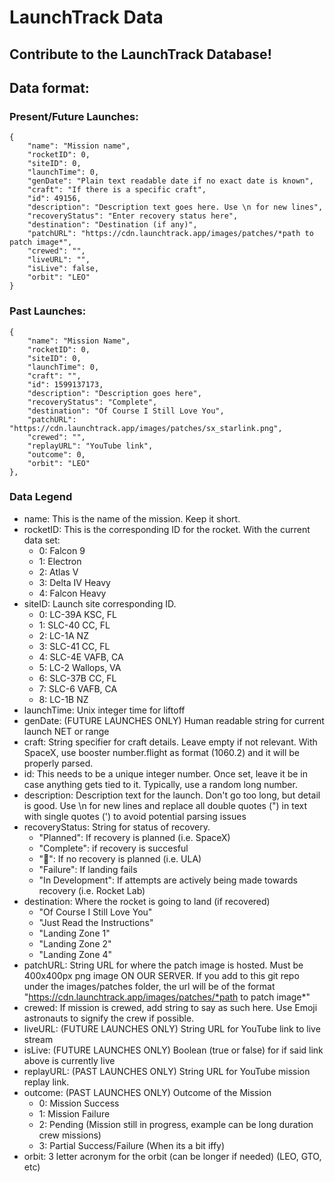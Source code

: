 # LaunchTrack Data
## Contribute to the LaunchTrack Database!

## Data format:
### Present/Future Launches:
	{
        "name": "Mission name",
        "rocketID": 0,
        "siteID": 0,
        "launchTime": 0,
        "genDate": "Plain text readable date if no exact date is known",
        "craft": "If there is a specific craft",
        "id": 49156,
        "description": "Description text goes here. Use \n for new lines",
        "recoveryStatus": "Enter recovery status here",
        "destination": "Destination (if any)",
        "patchURL": "https://cdn.launchtrack.app/images/patches/*path to patch image*",
        "crewed": "",
        "liveURL": "",
        "isLive": false,
        "orbit": "LEO"
    }
### Past Launches:
	{
        "name": "Mission Name",
        "rocketID": 0,
        "siteID": 0,
        "launchTime": 0,
        "craft": "",
        "id": 1599137173,
        "description": "Description goes here",
        "recoveryStatus": "Complete",
        "destination": "Of Course I Still Love You",
        "patchURL": "https://cdn.launchtrack.app/images/patches/sx_starlink.png",
        "crewed": "",
        "replayURL": "YouTube link",
        "outcome": 0,
        "orbit": "LEO"
    },

### Data Legend
- name: This is the name of the mission. Keep it short.
- rocketID: This is the corresponding ID for the rocket. With the current data set:
	- 0: Falcon 9
	- 1: Electron
	- 2: Atlas V
	- 3: Delta IV Heavy
	- 4: Falcon Heavy
- siteID: Launch site corresponding ID.
	- 0: LC-39A KSC, FL
	- 1: SLC-40 CC, FL
	- 2: LC-1A NZ
	- 3: SLC-41 CC, FL
	- 4: SLC-4E VAFB, CA
	- 5: LC-2 Wallops, VA
	- 6: SLC-37B CC, FL
	- 7: SLC-6 VAFB, CA
	- 8: LC-1B NZ
- launchTime: Unix integer time for liftoff
- genDate: (FUTURE LAUNCHES ONLY) Human readable string for current launch NET or range
- craft: String specifier for craft details. Leave empty if not relevant. With SpaceX, use booster number.flight as format (1060.2) and it will be properly parsed.
- id: This needs to be a unique integer number. Once set, leave it be in case anything gets tied to it. Typically, use a random long number.
- description: Description text for the launch. Don't go too long, but detail is good. Use \n for new lines and replace all double quotes (") in text with single quotes (') to avoid potential parsing issues
- recoveryStatus: String for status of recovery.
	- "Planned": If recovery is planned (i.e. SpaceX)
	- "Complete": if recovery is succesful
	- "🚫": If no recovery is planned (i.e. ULA)
	- "Failure": If landing fails
	- "In Development": If attempts are actively being made towards recovery (i.e. Rocket Lab)
- destination: Where the rocket is going to land (if recovered)
	- "Of Course I Still Love You"
	- "Just Read the Instructions"
	- "Landing Zone 1"
	- "Landing Zone 2"
	- "Landing Zone 4"
- patchURL: String URL for where the patch image is hosted. Must be 400x400px png image ON OUR SERVER. If you add to this git repo under the images/patches folder, the url will be of the format "https://cdn.launchtrack.app/images/patches/*path to patch image*"
- crewed: If mission is crewed, add string to say as such here. Use Emoji astronauts to signify the crew if possible.
- liveURL: (FUTURE LAUNCHES ONLY) String URL for YouTube link to live stream
- isLive: (FUTURE LAUNCHES ONLY) Boolean (true or false) for if said link above is currently live
- replayURL: (PAST LAUNCHES ONLY) String URL for YouTube mission replay link.
- outcome: (PAST LAUNCHES ONLY) Outcome of the Mission
	- 0: Mission Success
	- 1: Mission Failure
	- 2: Pending (Mission still in progress, example can be long duration crew missions)
	- 3: Partial Success/Failure (When its a bit iffy)
- orbit: 3 letter acronym for the orbit (can be longer if needed) (LEO, GTO, etc)
